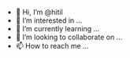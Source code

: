 - 👋 Hi, I’m @hitil
- 👀 I’m interested in ...
- 🌱 I’m currently learning ...
- 💞️ I’m looking to collaborate on ...
- 📫 How to reach me ...

<!---
hitil/hitil is a ✨ special ✨ repository because its `README.md` (this file) appears on your GitHub profile.
You can click the Preview link to take a look at your changes.
--->
